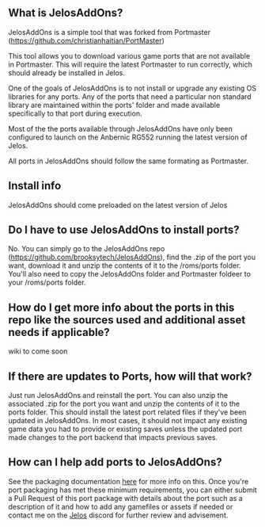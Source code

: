 ## What is JelosAddOns?

JelosAddOns is a simple tool that was forked from Portmaster (https://github.com/christianhaitian/PortMaster)

This tool allows you to download various game ports that are not available in Portmaster. This will require the latest Portmaster to run correctly, which should already be installed in Jelos. 

One of the goals of JelosAddOns is to not install or upgrade any existing OS libraries for any ports.  Any of the ports that need a particular non standard library are maintained within the ports' folder and made available specifically to that port during execution.

Most of the the ports available through JelosAddOns have only been configured to launch on the Anbernic RG552 running the latest version of Jelos.

All ports in JelosAddOns should follow the same formating as Portmaster.

## Install info

JelosAddOns should come preloaded on the latest version of Jelos

## Do I have to use JelosAddOns to install ports?

No.  You can simply go to the JelosAddOns repo (https://github.com/brooksytech/JelosAddOns), find the .zip of the port you want, download it and unzip the contents of it to the /roms/ports folder.  You'll also need to copy the JelosAddOns folder and Portmaster foldeer to your /roms/ports folder.

## How do I get more info about the ports in this repo like the sources used and additional asset needs if applicable?

wiki to come soon

## If there are updates to Ports, how will that work?

Just run JelosAddOns and reinstall the port.  You can also unzip the associated .zip for the port you want and unzip the contents of it to the ports folder.  This should install the latest port related files if they've been updated in JelosAddOns.  In most cases, it should not impact any existing game data you had to provide or existing saves unless the updated port made changes to the port backend that impacts previous saves.

## How can I help add ports to JelosAddOns?

See the packaging documentation [here](https://github.com/brooksytech/JelosAddOns/blob/main/docs/packaging.md) for more info on this.  Once you're port packaging has met these minimum requirements, you can either submit a Pull Request of this port package with details about the port such as a description of it and how to add any gamefiles or assets if needed or contact me on the [Jelos](https://discord.gg/seTxckZjJy) discord for further review and advisement.
